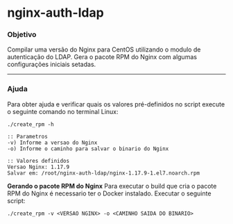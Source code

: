 # nginx-auth-ldap

### Objetivo
Compilar uma versão do Nginx para CentOS utilizando o modulo de autenticação do LDAP.
Gera o pacote RPM do Nginx com algumas configurações iniciais setadas.

--- 

### Ajuda
Para obter ajuda e verificar quais os valores pré-definidos no script execute o seguinte comando no terminal Linux:

    ./create_rpm -h
    
    :: Parametros
    -v) Informe a versao do Nginx
    -o) Informe o caminho para salvar o binario do Nginx
    
    :: Valores definidos
    Versao Nginx: 1.17.9
    Salvar em: /root/nginx-auth-ldap/nginx-1.17.9-1.el7.noarch.rpm

**Gerando o pacote RPM do Nginx**
Para executar o build que cria o pacote RPM do Nginx é necessario ter o Docker instalado.
Executar o seguinte script:

    ./create_rpm -v <VERSAO NGINX> -o <CAMINHO SAIDA DO BINARIO>

